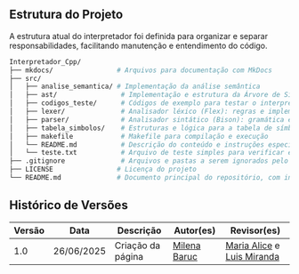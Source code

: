 ## Estrutura do Projeto

A estrutura atual do interpretador foi definida para organizar e separar responsabilidades, facilitando manutenção e entendimento do código.

```bash
Interpretador_Cpp/
├── mkdocs/                # Arquivos para documentação com MkDocs
├── src/
│   ├── analise_semantica/ # Implementação da análise semântica
│   ├── ast/                # Implementação e estrutura da Árvore de Sintaxe Abstrata
│   ├── codigos_teste/      # Códigos de exemplo para testar o interpretador
│   ├── lexer/              # Analisador léxico (Flex): regras e implementação
│   ├── parser/             # Analisador sintático (Bison): gramática e implementação
│   ├── tabela_simbolos/    # Estruturas e lógica para a tabela de símbolos
│   ├── makefile            # Makefile para compilação e execução
│   └── README.md           # Descrição do conteúdo e instruções específicas para `src`
│   └── teste.txt           # Arquivo de teste simples para verificar entradas
├── .gitignore              # Arquivos e pastas a serem ignorados pelo git
├── LICENSE                # Licença do projeto
└── README.md              # Documento principal do repositório, com instruções e detalhes gerais
```
## Histórico de Versões

| Versão |    Data    | Descrição                       | Autor(es)                                 | Revisor(es)                                         |
|--------|:----------:|---------------------------------|-------------------------------------------|-----------------------------------------------------|
| 1.0    | 26/06/2025 | Criação da página | [Milena Baruc](https://github.com/MilenaBaruc) | [Maria Alice](https://github.com/Maliz30) e [Luis Miranda](https://github.com/LuisMiranda10) |